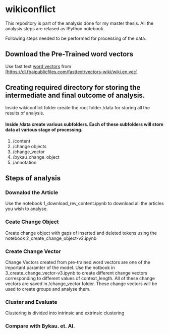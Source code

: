 # wikiconflict

This repository is part of the analysis done for my master thesis. All the analysis steps are relased as IPython notebook.

Following steps needed to be performed for processing of the data.

## Download the Pre-Trained word vectors

Use fast text [word vectors](https://github.com/facebookresearch/fastText/blob/master/docs/pretrained-vectors.md) from [https://dl.fbaipublicfiles.com/fasttext/vectors-wiki/wiki.en.vec]

## Creating required directory for storing the intermediate and final outcome of analysis.

Inside wikiconflict folder create the root folder /data for storing all the results of analysis.
#### Inside /data create various subfolders. Each of these subfolders will store data at various stage of processing. 
1. /content
2. /change objects
3. /change_vector
4. /bykau_change_object
5. /annotation

## Steps of analysis

### Downalod the Article
Use the notebook 1_download_rev_content.ipynb to download all the articles you wish to analyse.

### Ceate Change Object

Create change object with gaps of inserted and deleted tokens using the notebook 2_create_change_object-v2.ipynb

### Create Change Vector

Change Vectors created from pre-trained word vectors are one of the important paramter of the model. Use the notbook in 3_create_change_vector-v3.ipynb to create different change vectors corresponding to different values of context_length. All of these change vectors are saved in /change_vector folder. These change vectors will be used to create groups and analyse them.

### Cluster and Evaluate
Clustering is divided into intrinsic and extrinsic clustering 

### Compare with Bykau. et. Al.


